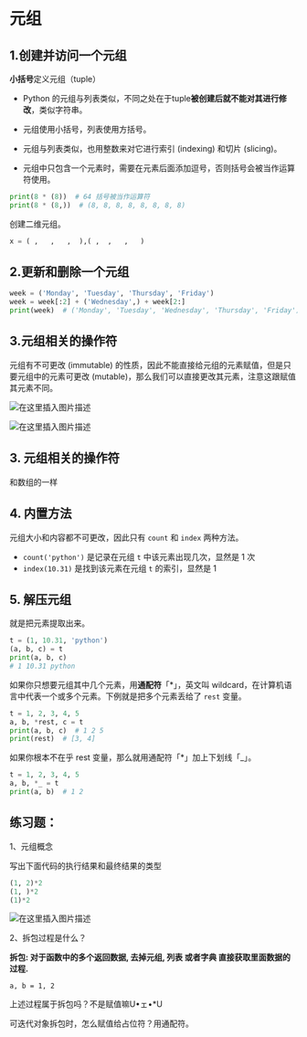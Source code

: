 # 元组

## 1.创建并访问一个元组

**小括号**定义元组（tuple）

- Python 的元组与列表类似，不同之处在于tuple**被创建后就不能对其进行修改**，类似字符串。
- 元组使用小括号，列表使用方括号。
- 元组与列表类似，也用整数来对它进行索引 (indexing) 和切片 (slicing)。

- 元组中只包含一个元素时，需要在元素后面添加逗号，否则括号会被当作运算符使用。

```python
print(8 * (8))  # 64 括号被当作运算符
print(8 * (8,))  # (8, 8, 8, 8, 8, 8, 8, 8)  
```

创建二维元组。

```python
x = ( ,   ,   ,  ),( ,  ,   ,   )
```

## 2.更新和删除一个元组

```python
week = ('Monday', 'Tuesday', 'Thursday', 'Friday')
week = week[:2] + ('Wednesday',) + week[2:]
print(week)  # ('Monday', 'Tuesday', 'Wednesday', 'Thursday', 'Friday')
```

## 3.元组相关的操作符

元组有不可更改 (immutable) 的性质，因此不能直接给元组的元素赋值，但是只要元组中的元素可更改 (mutable)，那么我们可以直接更改其元素，注意这跟赋值其元素不同。

![在这里插入图片描述](https://img-blog.csdnimg.cn/20210129111714171.png?x-oss-process=image/watermark,type_ZmFuZ3poZW5naGVpdGk,shadow_10,text_aHR0cHM6Ly9ibG9nLmNzZG4ubmV0L3Y1MzYzNjY=,size_16,color_FFFFFF,t_70)

![在这里插入图片描述](https://img-blog.csdnimg.cn/20210129111934963.png?x-oss-process=image/watermark,type_ZmFuZ3poZW5naGVpdGk,shadow_10,text_aHR0cHM6Ly9ibG9nLmNzZG4ubmV0L3Y1MzYzNjY=,size_16,color_FFFFFF,t_70)

## 3. 元组相关的操作符

和数组的一样

## 4. 内置方法

元组大小和内容都不可更改，因此只有 `count` 和 `index` 两种方法。

- `count('python')` 是记录在元组 `t` 中该元素出现几次，显然是 1 次
- `index(10.31)` 是找到该元素在元组 `t` 的索引，显然是 1

## 5. 解压元组

就是把元素提取出来。

```python
t = (1, 10.31, 'python')
(a, b, c) = t
print(a, b, c)
# 1 10.31 python
```

如果你只想要元组其中几个元素，用**通配符**「*」，英文叫 wildcard，在计算机语言中代表一个或多个元素。下例就是把多个元素丢给了 `rest` 变量。

```python
t = 1, 2, 3, 4, 5
a, b, *rest, c = t
print(a, b, c)  # 1 2 5
print(rest)  # [3, 4]
```

如果你根本不在乎 rest 变量，那么就用通配符「*」加上下划线「_」。

```python
t = 1, 2, 3, 4, 5
a, b, *_ = t
print(a, b)  # 1 2
```

## **练习题**：

1、元组概念

写出下面代码的执行结果和最终结果的类型

```python
(1, 2)*2
(1, )*2
(1)*2
```

![在这里插入图片描述](https://img-blog.csdnimg.cn/20210129113852884.png?x-oss-process=image/watermark,type_ZmFuZ3poZW5naGVpdGk,shadow_10,text_aHR0cHM6Ly9ibG9nLmNzZG4ubmV0L3Y1MzYzNjY=,size_16,color_FFFFFF,t_70)



2、拆包过程是什么？

**拆包: 对于函数中的多个返回数据, 去掉元组, 列表 或者字典 直接获取里面数据的过程.**

```
a, b = 1, 2
```

上述过程属于拆包吗？不是赋值嘛U•ェ•*U

可迭代对象拆包时，怎么赋值给占位符？用通配符。

